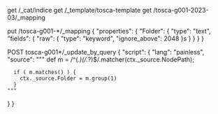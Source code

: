 get /_cat/indice
get /_template/tosca-template
get /tosca-g001-2023-03/_mapping


put /tosca-g001-*/_mapping
{
  "properties": {
    "Folder": {
      "type": "text",
      "fields": {
        "raw": {
          "type": "keyword",
          "ignore_above": 2048
        }s
      }
    }
  }
}



POST tosca-g001*/_update_by_query
{
  "script": {
    "lang": "painless",
    "source": """
      def m = /^(.*)(\/.*?)$/.matcher(ctx._source.NodePath);
      
      if ( m.matches() ) { 
        ctx._source.Folder = m.group(1)
      }
    """
  }
}